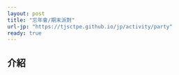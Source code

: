 ```yaml
---
layout: post
title: "忘年會/期末派對"
url-jp: "https://tjsctpe.github.io/jp/activity/party"
ready: true
---
```


## 介紹
